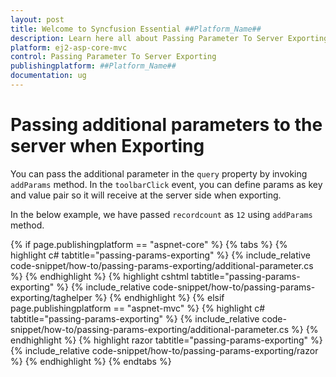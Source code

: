 ```yaml
---
layout: post
title: Welcome to Syncfusion Essential ##Platform_Name##
description: Learn here all about Passing Parameter To Server Exporting of Syncfusion Essential ##Platform_Name## widgets based on HTML5 and jQuery.
platform: ej2-asp-core-mvc
control: Passing Parameter To Server Exporting
publishingplatform: ##Platform_Name##
documentation: ug
---
```



# Passing additional parameters to the server when Exporting

You can pass the additional parameter in the `query` property by invoking `addParams` method. In the `toolbarClick` event, you can define params as key and value pair so it will receive at the server side when exporting.

In the below example, we have passed `recordcount` as `12` using `addParams` method.

{% if page.publishingplatform == "aspnet-core" %}
{% tabs %}
{% highlight c# tabtitle="passing-params-exporting" %}
{% include_relative code-snippet/how-to/passing-params-exporting/additional-parameter.cs %}
{% endhighlight %}
{% highlight cshtml tabtitle="passing-params-exporting" %}
{% include_relative code-snippet/how-to/passing-params-exporting/taghelper %}
{% endhighlight %}
{% elsif page.publishingplatform == "aspnet-mvc" %}
{% highlight c# tabtitle="passing-params-exporting" %}
{% include_relative code-snippet/how-to/passing-params-exporting/additional-parameter.cs %}
{% endhighlight %}
{% highlight razor tabtitle="passing-params-exporting" %}
{% include_relative code-snippet/how-to/passing-params-exporting/razor %}
{% endhighlight %}
{% endtabs %}

